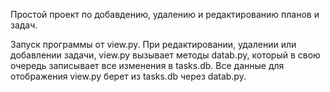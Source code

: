 Простой проект по добавдению, удалению и редактированию планов и задач.

Запуск программы от view.py.
При редактировании, удалении или добавлении задачи, view.py вызывает методы datab.py, который в свою очередь записывает все изменения в tasks.db.
Все данные для отображения view.py берет из tasks.db через datab.py.